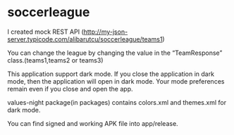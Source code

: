 # soccerleague

I created mock REST API (http://my-json-server.typicode.com/alibarutcu/soccerleague/teams1)

You can change the league by changing the value in the “TeamResponse” class.(teams1,teams2 or teams3)

This application support dark mode. If you close the application in dark mode, then the application will open in dark mode. Your mode preferences remain even if you close and open the app.

values-night package(in packages) contains colors.xml and themes.xml for dark mode.

You can find signed and working APK file into app/release.

